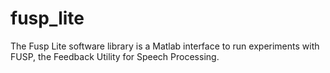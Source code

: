 fusp_lite
=========

The Fusp Lite software library is a Matlab interface to run experiments with FUSP, the Feedback Utility for Speech Processing.
